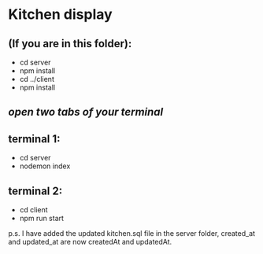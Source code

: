 # Kitchen display

## (If you are in this folder):
- cd server
- npm install
- cd ../client
- npm install

## *open two tabs of your terminal*

## terminal 1:
- cd server
- nodemon index

## terminal 2:
- cd client
- npm run start


p.s. I have added the updated kitchen.sql file in the server folder, created_at and updated_at are now createdAt and updatedAt.
